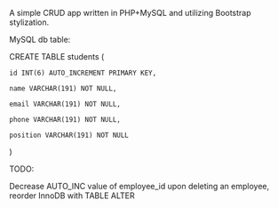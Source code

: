 A simple CRUD app written in PHP+MySQL and utilizing Bootstrap stylization.

MySQL db table:

CREATE TABLE students (

    id INT(6) AUTO_INCREMENT PRIMARY KEY,

    name VARCHAR(191) NOT NULL,

    email VARCHAR(191) NOT NULL,

    phone VARCHAR(191) NOT NULL,

    position VARCHAR(191) NOT NULL

)

TODO:

Decrease AUTO_INC value of employee_id upon deleting an employee, reorder InnoDB with TABLE ALTER
